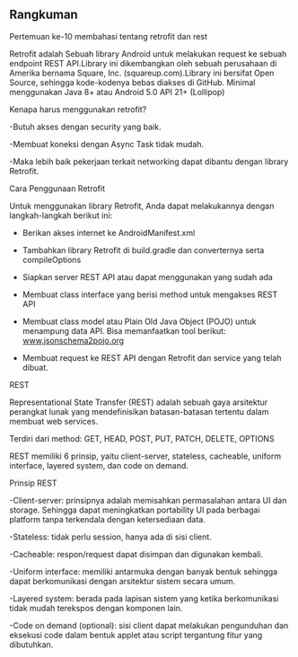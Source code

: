 Rangkuman
--


Pertemuan ke-10 membahasi tentang retrofit dan rest

Retrofit adalah Sebuah library Android untuk melakukan request ke sebuah endpoint REST API.Library ini dikembangkan oleh sebuah perusahaan di Amerika bernama Square, Inc. (squareup.com).Library ini bersifat Open Source, sehingga kode-kodenya bebas diakses di GitHub. Minimal menggunakan Java 8+ atau Android 5.0 API 21+ (Lollipop)

Kenapa harus menggunakan retrofit?

-Butuh akses dengan security yang baik.

-Membuat koneksi dengan Async Task tidak mudah.

-Maka lebih baik pekerjaan terkait networking dapat dibantu dengan library Retrofit.

Cara Penggunaan Retrofit 

Untuk menggunakan library Retrofit, Anda dapat melakukannya dengan langkah-langkah berikut 
ini: 

- Berikan akses internet ke AndroidManifest.xml 
- Tambahkan library Retrofit di build.gradle dan converternya serta compileOptions 
- Siapkan server REST API atau dapat menggunakan yang sudah ada 
- Membuat class interface yang berisi method untuk mengakses REST API 
- Membuat class model atau Plain Old Java Object (POJO) untuk menampung data API. 
Bisa memanfaatkan tool berikut: www.jsonschema2pojo.org   

- 	Membuat request ke REST API dengan Retrofit dan service yang telah dibuat. 

REST

Representational State Transfer (REST) adalah sebuah gaya arsitektur perangkat lunak yang mendefinisikan batasan-batasan tertentu dalam membuat web services.

Terdiri dari method: GET, HEAD, POST, PUT, PATCH, DELETE, OPTIONS

REST memiliki 6 prinsip, yaitu client-server, stateless, cacheable, uniform interface, layered system, dan code on demand.

Prinsip REST

-Client-server: prinsipnya adalah memisahkan permasalahan antara UI dan storage. Sehingga dapat meningkatkan portability UI pada berbagai platform tanpa terkendala dengan ketersediaan data.

-Stateless: tidak perlu session, hanya ada di sisi client.

-Cacheable: respon/request dapat disimpan dan digunakan kembali.

-Uniform interface: memiliki antarmuka dengan banyak bentuk sehingga dapat berkomunikasi dengan arsitektur sistem secara umum.

-Layered system: berada pada lapisan sistem yang ketika berkomunikasi tidak mudah terekspos dengan komponen lain.

-Code on demand (optional): sisi client dapat melakukan pengunduhan dan eksekusi code dalam bentuk applet atau script tergantung fitur yang dibutuhkan.
